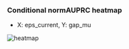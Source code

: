 ### Conditional normAUPRC heatmap

- X: eps_current, Y: gap_mu

![heatmap](/home/elicer/project_0814_2/results/20250817-153105/holdout/conditional_heatmap_eps_current_vs_gap_mu.png)
